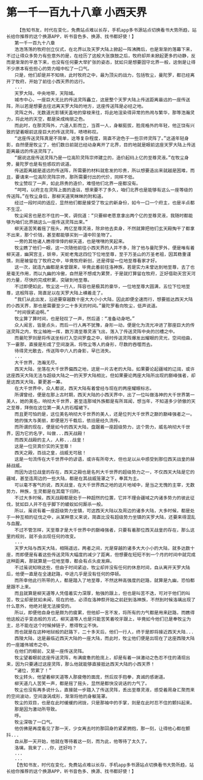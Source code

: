 # 第一千一百九十八章 小西天界
        【告知书友，时代在变化，免费站点难以长存，手机app多书源站点切换看书大势所趋，站长给你推荐的这个换源APP，听书音色多、换源、找书都好使！】
       第一千一百九十八章
       浩浩荡荡的牧府创立仪式，在北界以及天罗大陆上掀起一阵沸腾后，也是渐渐的落幕下来，不过让得众多势力有些意外的是，在经历了这般大张旗鼓之后，牧府却并未掀起更多的动静，反而是渐渐的平息下来，也没有任何要大举扩张的姿态，犹如只是想要固守北界一般，这倒是让得不少原本有些担心的势力暗中松了一口气。
       只是，他们却是并不知晓，此时牧府之中，最为顶尖的战力，包括牧尘，曼陀罗，都已经离开了牧府，开始了前往小西天界的远行。
       ...
       天罗大陆，中央地带，天阳城。
       城市中心，一座巨大无比的传送灵阵矗立，这是整个天罗大陆上传送距离最远的一座传送阵，所以若是想要去往远离天罗大陆的地方，这座传送阵是必经之地。
       灵阵之外，无数道光影铺天盖地的穿梭来往，将此地渲染得异常的热闹与繁华，那等浩瀚灵力，将此地的天空，都是染成绚丽之色。
       而此时，在那灵阵外，六道人影而立，当首一人，身躯挺拔，脸庞格外的年轻，他正饶有兴致的望着眼前这座巨大的传送灵阵，啧啧称叹。
       “这座传送灵阵真是不简单，这等复杂程度，简直不逊色于一些宗师灵阵了。”这道年轻身影，自然便是牧尘了，他们数日前就已经动身离开了北界，目的地就是眼前这座天罗大陆上传送距离最远的传送灵阵了。
       “据说这座传送灵阵乃是一位高阶灵阵宗师建立的，造价起码上亿的至尊灵液。”在牧尘身旁，曼陀罗也是有些感叹的说道。
       传送距离越是遥远的传送阵，所需要的材料就愈发的珍贵，所以想要造出来就越是困难，而且，要请来一位高阶灵阵宗师，那所需要付出的代价，同样不低。
       牧尘赞叹了一声，如此昂贵的造价，难怪他们北界一座都没有。
       “呵呵，以府主在灵阵上面的造诣，想来要不了多久，咱们北界也是能够有这么一座等级的传送阵。”在牧尘身后，那柳天道笑眯眯的附和道。
       经过一段时间的适应，显然他们都是接受了牧尘的新身份，如今一口一个府主，也是半点都不生涩。
       牧尘闻言也是忍不住的一笑，调侃道：“只要柳老愿意拿出两个亿的至尊灵液，我随时都能够为咱们北界搞这么一座传送灵阵出来。”
       柳天道苦笑着摇了摇头，两亿至尊灵液，除非他去卖身，不然就算把他们玄天殿掏干了都拿不出来，那个价钱，甚至都能够买到一道中阶圣物了。
       一旁的其他诸人瞧得悻悻的柳天道，也是嘿嘿的笑起来。
       牧尘瞧了他们一眼，这一次随他前往小西天界的人并不多，除了他与曼陀罗外，便是唯有着柳天道，幽冥宫主，妖帝，天蛇老鬼这四位下位地至尊，至于万圣山的万圣老祖，因其稳重谨慎，则是被留在了牧府之中，毕竟牧府新创，还是得留一位地至尊看家才好。
       这一次，就连九幽都是未曾跟来，毕竟此番前往洛神族，若是实力未曾达到地至尊，去了也是毫无作用，而以九幽的冷傲，自然是不想成为累赘，于是就打算留在牧府，正好借助天宫天河的力量，尽快的完成积累，突破到地至尊。
       不过即便如此，牧尘这一行人，阵容也是极其的豪华，一位地至尊大圆满，五位下位地至尊，这般阵容，简直足以在天罗大陆上横着走了。
       “我们从此出发，沿途要穿越数十座大大小小大陆，因此即便全速而行，想要抵达西天大陆的小西天界，那也是需要至少二十多天的时间。”曼陀罗看向牧尘，低声说道。
       “时间很紧迫啊。”
       牧尘算了算时间，也是轻叹了一声，然后道：“准备动身吧。”
       众人闻言，皆是点头，而后一行人再不犹豫，身形一动，便是化为流光冲进了那座巨大的传送灵阵之内，牧尘袖袍一挥，数万滴至尊灵液飞出，落入了传送灵阵中央的凹槽之中。
       而曼陀罗则是将传送坐标打入空间罗盘之中，顿时传送灵阵爆发出耀眼的灵光，空间扭曲，下一霎那，直接是形成了空间漩涡，将牧尘等人的身形，尽数的吞噬而去。
       待得灵光散去，传送阵中六人的身影，早已消失。
       ...
       大千世界，浩瀚无尽。
       西天大陆，坐落在大千世界偏西之地，这是一片古老的大陆，如果要论起疆域的辽阔，或许这座西天大陆无法与超级大陆之一的天罗大陆相比，但如果要论两座大陆所出现的巅峰强者，却是这西天大陆，要更甚一筹。
       在大千世界中，众人都说，西天大陆有着曾经与现在的两座耀眼标志。
       所谓曾经，便是在那上古时期，西天大陆的小西天界中，出了一位叫做洛神的大千世界第一美人，她的美名，响彻大千世界，甚至连那域外族都是有所耳闻，想当年，不知道多少骄傲的天之至尊，拜倒在这位第一美人的石榴裙下。
       而且更可怕的是，这位美名响彻大千世界的美人，还是位列大千世界之巅的巅峰强者之一。
       她的强大与美丽，即便是万千载后，依旧是经久流传。
       而所谓的现在，便是如今的西天大陆，盘踞着一座超级势力，这个势力，威名响彻大千世界，因为它的名字，叫做...西天战殿！
       而西天战殿的主人，人称...战皇！
       这是一位货真价实的天至尊！
       西天之殿，百战之皇，战威无可敌！
       这是一句流传在大千世界中的谚语，或许有所夸大，但也足以从中感受到那位西天战皇的赫赫战威。
       而因为这位战皇的存在，西天之殿也是名列大千世界的超级势力之一，不仅西天大陆是它的疆域，甚至连周边的一些大陆，都是在其战威笼罩之下，奉其为主。
       可以毫不客气的说，西天战皇，在大千世界西之地的这片地域中，是当之无愧的主宰，无数势力，种族，生灵都是在其麾下归附。
       不过大多时候，西天战殿都是处于一种超然的位置，它并不理会疆域之内诸多势力的彼此征伐，犹如巨人并不在乎脚下的蝼蚁如何厮杀一般。
       所以，虽说有着一座超级势力坐镇，可这西天大陆以及周边的诸多大陆，大多时候，都是处于一种互相的征伐之中，从某种意义来说，简直比没有超级势力坐镇的天罗大陆，还要来得混乱与血腥。
       不过不管怎样，天至尊才是大千世界中的巅峰强者，只要有着那位西天战皇的存在，那么这里的规则，就不会出现任何的改变。
       ...
       天罗大陆与西天大陆，相隔遥远，两者之间，光是穿越的诸多大大小小的大陆，就多达数十座，而即便是有着这些传送灵阵大幅度的减少了距离，但想要在短短不到一个月的时间中就完成这种距离，那就算是一位地至尊，都会有点头皮发麻。
       不过虽说知晓这些，但由于时间紧迫，牧尘却并没有任何的休息时间，自从离开天罗大陆后，他便一直是在全速赶路，中途几乎是没有任何的停顿。
       而所幸他此行所带的人，都是踏入了地至尊，不然这种高强度的赶路，就算是九幽，恐怕都是跟不上来。
       而且就算是柳天道等人凭借着实力深厚，勉强的跟上，但也是叫苦不迭，可对于他们的叫苦，牧尘却是犹如未闻，现在的他，必须在洛神祭开始之前赶到洛神族，不然到时候洛璃出现了什么意外，他绝对是无法接受的。
       所以，即便他自身也是颇为的疲累，但他却一言不发，将所有的力气都是用来赶路，而瞧得他这般近乎变态般的方式，柳天道等人也是只能苦笑着咬牙跟上，毕竟如今他们已是奉牧尘为主，总不能在这个时候掉链子，惹得牧尘不快。
       而也就是在这种地狱般的赶路下，二十多天后，他们一行人，终于是即将接近西天大陆...
       西陵大陆，这是最临近西天大陆的一座大陆，而此时，牧尘他们便是出现在了这座西陵大陆的一座雄伟城市之中。
       在他们的眼前，又是一座传送灵阵。
       牧尘望着眼前这座传送灵阵，布满疲惫的脸庞上，却是有着一抹激动之色忍不住的涌现出来，因为只要通过这座灵阵，那么他就能够直接抵达西天大陆的小西天界！
       “诸位，劳累了！”
       牧尘转头，他望着柳天道等人那疲倦的面庞，然后双手抱拳，真诚的感谢道。
       柳天道几人苦笑一声，都是摇了摇头，显然是都快没说话的力气了。
       牧尘也没有再多说什么，直接就一步踏入了传送灵阵，丢出至尊灵液，感受着周身汇聚而来的空间波动，空间漩涡成形，渐渐将他的身躯笼罩。
       牧尘的双目，也是在此时缓缓的闭拢，只是那袖中的手掌，则是在此时忍不住的颤抖起来。
       那是因为激动所导致。
       呼。
       牧尘深吸了一口气。
       他仿佛是再度看见了那一天，少女离去时的那回身的紧紧拥抱，那一刻，让得他心都在颤抖...
       自从那一天开始，他就在等待着这一刻，而为此，他等待了太久了。
       洛璃，我来了...你，还好吗？
       ...
       ...
       【告知书友，时代在变化，免费站点难以长存，手机app多书源站点切换看书大势所趋，站长给你推荐的这个换源APP，听书音色多、换源、找书都好使！】